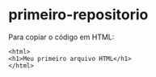 # primeiro-repositorio

Para copiar o código em HTML: 
```
<html>
<h1>Meu primeiro arquivo HTML</h1>
</html>
```
